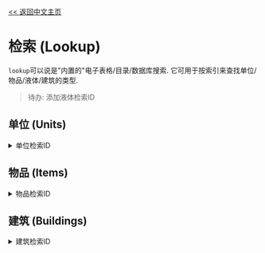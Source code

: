 [<< 返回中文主页](README_CN.md)
# 检索 (Lookup)

`lookup`可以说是"内置的"电子表格/目录/数据库搜索.
它可用于按索引来查找单位/物品/液体/建筑的类型.

> 待办: 添加液体检索ID
## 单位 (Units)

<details>
<summary>单位检索ID</summary>

1. 尖刀
1. 战锤
1. 堡垒
1. 权杖
1. 王座
1. 新星
1. 恒星
1. 耀星
1. 灾星
1. 死星
1. 爬虫
1. 毒蛛
1. 血蛭
1. 毒蛊
1. 天蝎
1. 星辉
1. 天垠
1. 苍穹
1. 月影
1. 日蚀
1. 独影
1. 幻型
1. 巨像
1. 雷霆
1. 要塞
1. 梭鱼
1. 飞鲨
1. 戟鲸
1. 蛟龙
1. 海神
1. 潜螺
1. 电鳗
1. 江豚
1. 玄武
1. 龙王
1. 阿尔法
1. 贝塔
1. 伽马
</details>

## 物品 (Items)

<details>
<summary>物品检索ID</summary>

1. 铜
1. 铅
1. 玻璃
1. 石墨
1. 煤炭
1. 沙子
1. 钛
1. 钍
1. 废料
1. 硅
1. 塑钢
1. 相位织物
1. 巨浪核心
1. 孢子荚
1. 爆炸混合物
1. 硫化物
</details>

## 建筑 (Buildings)

<details>
<summary>建筑检索ID</summary>

1. 石墨压缩机
1. 多重压缩机
1. 硅冶炼厂
1. 热能坩埚
1. 窑炉
1. 塑钢压缩机
1. 相位编织器
1. 合金冶炼厂
1. 冷冻液混合器
1. 硫化物混合器
1. 爆炸物混合器
1. 熔炉
1. 分离机
1. 解离机
1. 包子压缩机
1. 粉碎机
1. 煤炭离心机
1. 焚化炉
1. 铜墙
1. 大型铜墙
1. 钛墙
1. 大型钛墙
1. 塑钢墙
1. 大型塑钢墙
1. 钍墙
1. 大型钍墙
1. 相位墙
1. 大型相位墙
1. 合金墙
1. 大型合金
1. 门
1. 大门
1. 废墙
1. 大型废墙
1. 巨型废墙
1. 超巨型废墙
1. 修理器
1. 修理投影器
1. 超速投影器
1. 超速穹顶投射器
1. 力墙投影器
1. 脉冲地雷
1. 传送带
1. 钛传送带
1. 塑钢传送带
1. 装甲传送带
1. 交叉器
1. 传送带桥
1. 相位传送带桥
1. 分类器
1. 反向分类器
1. 路由器
1. 分配器
1. 溢流门
1. 反向溢流门
1. 质量驱动器
1. 物品导管
1. 物品导管路由器
1. 物品导管桥
1. 机械泵
1. 回转泵
1. 热能泵
1. 导管
1. 脉冲导管
1. 电镀导管
1. 液体路由器
1. 储液罐
1. 液体交叉器
1. 导管桥
1. 相位导管桥
1. 电力节点
1. 大型电力节点
1. 合金电力塔
1. 二极管
1. 电池
1. 大型电池
1. 火力发电机
1. 热能发电机
1. 涡轮发电机
1. 温差发电机
1. RTG 发电机
1. 太阳能板
1. 大型太阳能板
1. 钍反应堆
1. 冲击反应堆
1. 机械钻头
1. 气动钻头
1. 激光钻头
1. 爆破钻头
1. 抽水机
1. 培养机
1. 石油钻井
1. 初代核心
1. 次代核心
1. 终代核心
1. 仓库
1. 容器
1. 装卸器
1. 双管炮
1. 分裂炮
1. 火焰炮
1. 冰雹炮
1. 波浪
1. 兰瑟炮
1. 电弧
1. 差扰光束
1. 蜂群
1. 齐射炮
1. 裂解光束
1. 海啸
1. 雷光
1. 浪涌
1. 气旋
1. 厄兆
1. 幽灵
1. 融毁
1. 指挥中心
1. 陆军工厂
1. 空军工厂
1. 海军工厂
1. 数增级单位重构工厂
1. 倍乘级单位重构工厂
1. 多幂级单位重构工厂
1. 无量级单位重构工厂
1. 维修点
1. 维修塔
1. 补给点
1. 载荷传送带
1. 载荷路由器
1. 载荷驱动器
1. 电力源
1. 电力黑洞
1. 物品源
1. 物品黑洞
1. 液体源
1. 液体黑洞
1. 载荷黑洞
1. 载荷源
1. 照明器
1. 发射台
1. 行星际发射器
1. 信息板
1. 开关
1. 微型处理器
1. 逻辑处理器
1. 超核处理器
1. 内存元
1. 内存库
1. 逻辑显示屏
1. 大型逻辑显示屏
1. block-forge
1. block-loader
1. block-unloader
</details>
